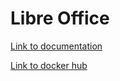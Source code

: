 # Libre Office

[Link to documentation](https://docs.linuxserver.io/images/docker-libreoffice/#docker-cli-click-here-for-more-info)

[Link to docker hub](https://hub.docker.com/r/linuxserver/libreoffice)
